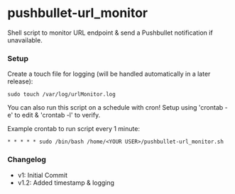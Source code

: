 # pushbullet-url_monitor

Shell script to monitor URL endpoint &amp; send a Pushbullet notification if unavailable.

### Setup
Create a touch file for logging (will be handled automatically in a later release):
```
sudo touch /var/log/urlMonitor.log
```

You can also run this script on a schedule with cron! Setup using 'crontab -e' to edit & 'crontab -l' to verify.

Example crontab to run script every 1 minute:
```
* * * * * sudo /bin/bash /home/<YOUR USER>/pushbullet-url_monitor.sh
```

### Changelog
- v1: Initial Commit
- v1.2: Added timestamp & logging
